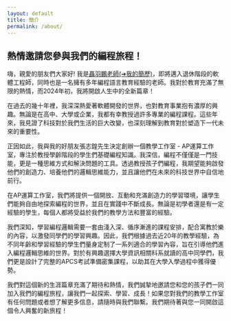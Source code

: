 ```yaml
---
layout: default
title: 簡介
permalink: /about/
---
```


## 熱情邀請您參與我們的編程旅程！

嗨，親愛的朋友們大家好! 我是[聶羽鵬老師(➔我的簡歷)]({{site.baseurl}}/aboutme)，即將邁入退休階段的軟體工程師，同時也是一名擁有多年編程語言教育經驗的老師。我對於教育充滿了無限的熱情，而2024年初，我將開啟人生中的全新篇章！

在過去的幾十年裡，我深深熱愛著軟體開發的世界，也對教育事業抱有濃厚的興趣。無論是在高中、大學或企業，我都有幸教授過許多專業的編程課程。這些年來，我見證了科技對於我們生活的巨大改變，也深刻理解到教育對於塑造下一代未來的重要性。

正因如此，我與我的好朋友張志鍠先生決定創辦一個教學工作室 - AP運算工作室，專注於教授學齡階段的學生們基礎編程知識。我深信，編程不僅僅是一門技能，更是一種思維方式和解決問題的工具。透過教授孩子們編程，我期望能夠啟發他們的創造力、培養他們的邏輯思維能力，並且讓他們在未來的科技世界中自信地前行。

在AP運算工作室，我們將提供一個開放、互動和充滿創造力的學習環境，讓學生們能夠自由地探索編程的世界，並且在實踐中不斷成長。無論是初學者還是有一定經驗的學生，每個人都將受益於我們的教學方法和豐富的經驗。

我們深知，學習編程邏輯需要一套由淺入深、循序漸進的課程安排，配合寓教於樂的內容，以激發同學們的學習興趣。因此，我們根據過去近20年的教學經驗，為不同年齡和學習經驗的學生們量身定制了一系列適合的學習內容，旨在引導他們進入編程邏輯思維的世界。對於有興趣選擇大學資訊相關科系就讀的高中同學們，我們更是設計了完整的APCS考試準備密集課程，以助其在大學入學過程中獲得優勢。

我們對這個新的生涯篇章充滿了期待和熱情，我們誠摯地邀請您和您的孩子們一同加入我們的編程旅程，讓我們一起探索、學習、成長！如果您對我們的教學工作室有任何問題或者想了解更多信息，請隨時與我們聯繫。我們期待著與您一同開啟這個令人興奮的新旅程！

